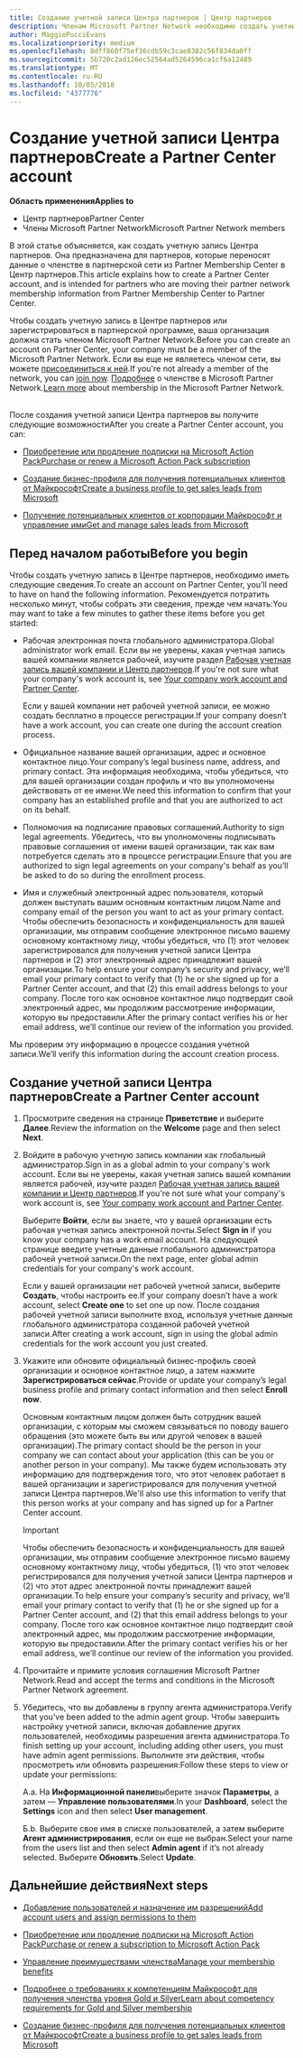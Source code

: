 ```yaml
---
title: Создание учетной записи Центра партнеров | Центр партнеров
description: Членам Microsoft Partner Network необходимо создать учетные записи Центра партнеров и бизнес-профиль для управления преимущества и компетенциями.
author: MaggiePucciEvans
ms.localizationpriority: medium
ms.openlocfilehash: 8dff860f75ef36cdb59c3cae8382c56f834da0ff
ms.sourcegitcommit: 5b720c2ad126ec52564ad5264596ca1cf6a12489
ms.translationtype: MT
ms.contentlocale: ru-RU
ms.lasthandoff: 10/05/2018
ms.locfileid: "4377776"
---
```

# <a name="create-a-partner-center-account"></a><span data-ttu-id="5b9cd-103">Создание учетной записи Центра партнеров</span><span class="sxs-lookup"><span data-stu-id="5b9cd-103">Create a Partner Center account</span></span>

**<span data-ttu-id="5b9cd-104">Область применения</span><span class="sxs-lookup"><span data-stu-id="5b9cd-104">Applies to</span></span>**

-   <span data-ttu-id="5b9cd-105">Центр партнеров</span><span class="sxs-lookup"><span data-stu-id="5b9cd-105">Partner Center</span></span>
-   <span data-ttu-id="5b9cd-106">Члены Microsoft Partner Network</span><span class="sxs-lookup"><span data-stu-id="5b9cd-106">Microsoft Partner Network members</span></span>


<span data-ttu-id="5b9cd-107">В этой статье объясняется, как создать учетную запись Центра партнеров. Она предназначена для партнеров, которые переносят данные о членстве в партнерской сети из Partner Membership Center в Центр партнеров.</span><span class="sxs-lookup"><span data-stu-id="5b9cd-107">This article explains how to create a Partner Center account, and is intended for partners who are moving their partner network membership information from Partner Membership Center to Partner Center.</span></span> 

<span data-ttu-id="5b9cd-108">Чтобы создать учетную запись в Центре партнеров или зарегистрироваться в партнерской программе, ваша организация должна стать членом Microsoft Partner Network.</span><span class="sxs-lookup"><span data-stu-id="5b9cd-108">Before you can create an account on Partner Center, your company must be a member of the Microsoft Partner Network.</span></span> <span data-ttu-id="5b9cd-109">Если вы еще не являетесь членом сети, вы можете [присоединиться к ней](https://partners.microsoft.com/PartnerProgram/simplifiedenrollment.aspx).</span><span class="sxs-lookup"><span data-stu-id="5b9cd-109">If you're not already a member of the network, you can [join now](https://partners.microsoft.com/PartnerProgram/simplifiedenrollment.aspx).</span></span>  <span data-ttu-id="5b9cd-110">[Подробнее](https://partner.microsoft.com/membership) о членстве в Microsoft Partner Network.</span><span class="sxs-lookup"><span data-stu-id="5b9cd-110">[Learn more](https://partner.microsoft.com/membership) about membership in the Microsoft Partner Network.</span></span>  

<span data-ttu-id="5b9cd-111">После создания учетной записи Центра партнеров вы получите следующие возможности</span><span class="sxs-lookup"><span data-stu-id="5b9cd-111">After you create a Partner Center account, you can:</span></span>

-   [<span data-ttu-id="5b9cd-112">Приобретение или продление подписки на Microsoft Action Pack</span><span class="sxs-lookup"><span data-stu-id="5b9cd-112">Purchase or renew a Microsoft Action Pack subscription</span></span>](mpn-get-action-pack.md)

-   [<span data-ttu-id="5b9cd-113">Создание бизнес-профиля для получения потенциальных клиентов от Майкрософт</span><span class="sxs-lookup"><span data-stu-id="5b9cd-113">Create a business profile to get sales leads from Microsoft</span></span>](create-a-marketing-profile.md)

-   [<span data-ttu-id="5b9cd-114">Получение потенциальных клиентов от корпорации Майкрософт и управление ими</span><span class="sxs-lookup"><span data-stu-id="5b9cd-114">Get and manage sales leads from Microsoft</span></span>](responding-to-referrals.md)

## <a name="before-you-begin"></a><span data-ttu-id="5b9cd-115">Перед началом работы</span><span class="sxs-lookup"><span data-stu-id="5b9cd-115">Before you begin</span></span>

<span data-ttu-id="5b9cd-116">Чтобы создать учетную запись в Центре партнеров, необходимо иметь следующие сведения.</span><span class="sxs-lookup"><span data-stu-id="5b9cd-116">To create an account on Partner Center, you’ll need to have on hand the following information.</span></span> <span data-ttu-id="5b9cd-117">Рекомендуется потратить несколько минут, чтобы собрать эти сведения, прежде чем начать:</span><span class="sxs-lookup"><span data-stu-id="5b9cd-117">You may want to take a few minutes to gather these items before you get started:</span></span>

-   <span data-ttu-id="5b9cd-118">Рабочая электронная почта глобального администратора.</span><span class="sxs-lookup"><span data-stu-id="5b9cd-118">Global administrator work email.</span></span> <span data-ttu-id="5b9cd-119">Если вы не уверены, какая учетная запись вашей компании является рабочей, изучите раздел [Рабочая учетная запись вашей компании и Центр партнеров](azure-active-directory-tenants-and-partner-center.md).</span><span class="sxs-lookup"><span data-stu-id="5b9cd-119">If you're not sure what your company's work account is, see [Your company work account and Partner Center](azure-active-directory-tenants-and-partner-center.md).</span></span>

    <span data-ttu-id="5b9cd-120">Если у вашей компании нет рабочей учетной записи, ее можно создать бесплатно в процессе регистрации.</span><span class="sxs-lookup"><span data-stu-id="5b9cd-120">If your company doesn’t have a work account, you can create one during the account creation process.</span></span> 

-   <span data-ttu-id="5b9cd-121">Официальное название вашей организации, адрес и основное контактное лицо.</span><span class="sxs-lookup"><span data-stu-id="5b9cd-121">Your company’s legal business name, address, and primary contact.</span></span> <span data-ttu-id="5b9cd-122">Эта информация необходима, чтобы убедиться, что для вашей организации создан профиль и что вы уполномочены действовать от ее имени.</span><span class="sxs-lookup"><span data-stu-id="5b9cd-122">We need this information to confirm that your company has an established profile and that you are authorized to act on its behalf.</span></span> 

-   <span data-ttu-id="5b9cd-123">Полномочия на подписание правовых соглашений.</span><span class="sxs-lookup"><span data-stu-id="5b9cd-123">Authority to sign legal agreements.</span></span> <span data-ttu-id="5b9cd-124">Убедитесь, что вы уполномочены подписывать правовые соглашения от имени вашей организации, так как вам потребуется сделать это в процессе регистрации.</span><span class="sxs-lookup"><span data-stu-id="5b9cd-124">Ensure that you are authorized to sign legal agreements on your company's behalf as you’ll be asked to do so during the enrollment process.</span></span>

-   <span data-ttu-id="5b9cd-125">Имя и служебный электронный адрес пользователя, который должен выступать вашим основным контактным лицом.</span><span class="sxs-lookup"><span data-stu-id="5b9cd-125">Name and company email of the person you want to act as your primary contact.</span></span> <span data-ttu-id="5b9cd-126">Чтобы обеспечить безопасность и конфиденциальность для вашей организации, мы отправим сообщение электронное письмо вашему основному контактному лицу, чтобы убедиться, что (1) этот человек зарегистрировался для получения учетной записи Центра партнеров и (2) этот электронный адрес принадлежит вашей организации.</span><span class="sxs-lookup"><span data-stu-id="5b9cd-126">To help ensure your company’s security and privacy, we’ll email your primary contact to verify that (1) he or she signed up for a Partner Center account, and that (2) this email address belongs to your company.</span></span> <span data-ttu-id="5b9cd-127">После того как основное контактное лицо подтвердит свой электронный адрес, мы продолжим рассмотрение информации, которую вы предоставили.</span><span class="sxs-lookup"><span data-stu-id="5b9cd-127">After the primary contact verifies his or her email address, we’ll continue our review of the information you provided.</span></span>

<span data-ttu-id="5b9cd-128">Мы проверим эту информацию в процессе создания учетной записи.</span><span class="sxs-lookup"><span data-stu-id="5b9cd-128">We’ll verify this information during the account creation process.</span></span> 
 
## <a name="create-a-partner-center-account"></a><span data-ttu-id="5b9cd-129">Создание учетной записи Центра партнеров</span><span class="sxs-lookup"><span data-stu-id="5b9cd-129">Create a Partner Center account</span></span>

1.  <span data-ttu-id="5b9cd-130">Просмотрите сведения на странице **Приветствие** и выберите **Далее**.</span><span class="sxs-lookup"><span data-stu-id="5b9cd-130">Review the information on the **Welcome** page and then select **Next**.</span></span>

2.  <span data-ttu-id="5b9cd-131">Войдите в рабочую учетную запись компании как глобальный администратор.</span><span class="sxs-lookup"><span data-stu-id="5b9cd-131">Sign in as a global admin to your company's work account.</span></span> <span data-ttu-id="5b9cd-132">Если вы не уверены, какая учетная запись вашей компании является рабочей, изучите раздел [Рабочая учетная запись вашей компании и Центр партнеров](azure-active-directory-tenants-and-partner-center.md).</span><span class="sxs-lookup"><span data-stu-id="5b9cd-132">If you're not sure what your company's work account is, see [Your company work account and Partner Center](azure-active-directory-tenants-and-partner-center.md).</span></span>

    <span data-ttu-id="5b9cd-133">Выберите **Войти**, если вы знаете, что у вашей организации есть рабочая учетная запись электронной почты.</span><span class="sxs-lookup"><span data-stu-id="5b9cd-133">Select **Sign in** if you know your company has a work email account.</span></span> <span data-ttu-id="5b9cd-134">На следующей странице введите учетные данные глобального администратора рабочей учетной записи.</span><span class="sxs-lookup"><span data-stu-id="5b9cd-134">On the next page, enter global admin credentials for your company's work account.</span></span> 

    <span data-ttu-id="5b9cd-135">Если у вашей организации нет рабочей учетной записи, выберите **Создать**, чтобы настроить ее.</span><span class="sxs-lookup"><span data-stu-id="5b9cd-135">If your company doesn’t have a work account, select **Create one** to set one up now.</span></span> <span data-ttu-id="5b9cd-136">После создания рабочей учетной записи выполните вход, используя учетные данные глобального администратора созданной рабочей учетной записи.</span><span class="sxs-lookup"><span data-stu-id="5b9cd-136">After creating a work account, sign in using the global admin credentials for the work account you just created.</span></span>

3.  <span data-ttu-id="5b9cd-137">Укажите или обновите официальный бизнес-профиль своей организации и основное контактное лицо, а затем нажмите **Зарегистрироваться сейчас**.</span><span class="sxs-lookup"><span data-stu-id="5b9cd-137">Provide or update your company’s legal business profile and primary contact information and then select **Enroll now**.</span></span> 

    <span data-ttu-id="5b9cd-138">Основным контактным лицом должен быть сотрудник вашей организации, с которым мы сможем связываться по поводу вашего обращения (это можете быть вы или другой человек в вашей организации).</span><span class="sxs-lookup"><span data-stu-id="5b9cd-138">The primary contact should be the person in your company we can contact about your application (this can be you or another person in your company).</span></span> <span data-ttu-id="5b9cd-139">Мы также будем использовать эту информацию для подтверждения того, что этот человек работает в вашей организации и зарегистрировался для получения учетной записи Центра партнеров.</span><span class="sxs-lookup"><span data-stu-id="5b9cd-139">We'll also use this information to verify that this person works at your company and has signed up for a Partner Center account.</span></span>

    > [!IMPORTANT]  
    > <span data-ttu-id="5b9cd-140">Чтобы обеспечить безопасность и конфиденциальность для вашей организации, мы отправим сообщение электронное письмо вашему основному контактному лицу, чтобы убедиться, (1) что этот человек регистрировался для получения учетной записи Центра партнеров и (2) что этот адрес электронной почты принадлежит вашей организации.</span><span class="sxs-lookup"><span data-stu-id="5b9cd-140">To help ensure your company’s security and privacy, we’ll email your primary contact to verify that (1) he or she signed up for a Partner Center account, and (2) that this email address belongs to your company.</span></span> <span data-ttu-id="5b9cd-141">После того как основное контактное лицо подтвердит свой электронный адрес, мы продолжим рассмотрение информации, которую вы предоставили.</span><span class="sxs-lookup"><span data-stu-id="5b9cd-141">After the primary contact verifies his or her email address, we’ll continue our review of the information you provided.</span></span>

4.  <span data-ttu-id="5b9cd-142">Прочитайте и примите условия соглашения Microsoft Partner Network.</span><span class="sxs-lookup"><span data-stu-id="5b9cd-142">Read and accept the terms and conditions in the Microsoft Partner Network agreement.</span></span> 

5.  <span data-ttu-id="5b9cd-143">Убедитесь, что вы добавлены в группу агента администратора.</span><span class="sxs-lookup"><span data-stu-id="5b9cd-143">Verify that you’ve been added to the admin agent group.</span></span> <span data-ttu-id="5b9cd-144">Чтобы завершить настройку учетной записи, включая добавление других пользователей, необходимы разрешения агента администратора.</span><span class="sxs-lookup"><span data-stu-id="5b9cd-144">To finish setting up your account, including adding other users, you must have admin agent permissions.</span></span> <span data-ttu-id="5b9cd-145">Выполните эти действия, чтобы просмотреть или обновить разрешения:</span><span class="sxs-lookup"><span data-stu-id="5b9cd-145">Follow these steps to view or update your permissions:</span></span>

    <span data-ttu-id="5b9cd-146">А.</span><span class="sxs-lookup"><span data-stu-id="5b9cd-146">a.</span></span> <span data-ttu-id="5b9cd-147">На **Информационной панели**выберите значок **Параметры**, а затем — **Управление пользователями**.</span><span class="sxs-lookup"><span data-stu-id="5b9cd-147">In your **Dashboard**, select the **Settings** icon and then select **User management**.</span></span>  

    <span data-ttu-id="5b9cd-148">Б.</span><span class="sxs-lookup"><span data-stu-id="5b9cd-148">b.</span></span> <span data-ttu-id="5b9cd-149">Выберите свое имя в списке пользователей, а затем выберите **Агент администрирования**, если он еще не выбран.</span><span class="sxs-lookup"><span data-stu-id="5b9cd-149">Select your name from the users list and then select **Admin agent** if it’s not already selected.</span></span> <span data-ttu-id="5b9cd-150">Выберите **Обновить**.</span><span class="sxs-lookup"><span data-stu-id="5b9cd-150">Select **Update**.</span></span>  

## <a name="next-steps"></a><span data-ttu-id="5b9cd-151">Дальнейшие действия</span><span class="sxs-lookup"><span data-stu-id="5b9cd-151">Next steps</span></span>

-   [<span data-ttu-id="5b9cd-152">Добавление пользователей и назначение им разрешений</span><span class="sxs-lookup"><span data-stu-id="5b9cd-152">Add account users and assign permissions to them</span></span>](create-user-accounts-and-set-permissions.md)

-   [<span data-ttu-id="5b9cd-153">Приобретение или продление подписки на Microsoft Action Pack</span><span class="sxs-lookup"><span data-stu-id="5b9cd-153">Purchase or renew a subscription to Microsoft Action Pack</span></span>](mpn-get-action-pack.md)

-   [<span data-ttu-id="5b9cd-154">Управление преимуществами членства</span><span class="sxs-lookup"><span data-stu-id="5b9cd-154">Manage your membership benefits</span></span>](manage-your-partner-network-benefits.md)

-   [<span data-ttu-id="5b9cd-155">Подробнее о требованиях к компетенциям Майкрософт для получения членства уровня Gold и Silver</span><span class="sxs-lookup"><span data-stu-id="5b9cd-155">Learn about competency requirements for Gold and Silver membership</span></span>](https://partner.microsoft.com/membership/competencies)

-   [<span data-ttu-id="5b9cd-156">Создание бизнес-профиля для получения потенциальных клиентов от Майкрософт</span><span class="sxs-lookup"><span data-stu-id="5b9cd-156">Create a business profile to get sales leads from Microsoft</span></span>](create-a-marketing-profile.md)